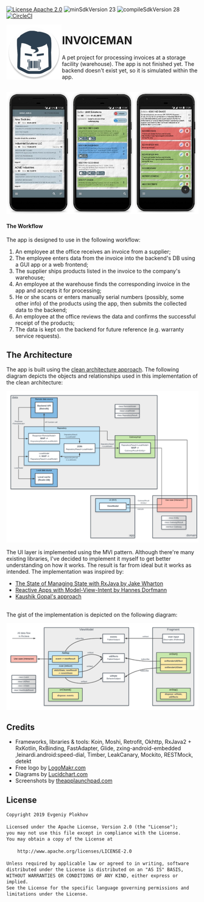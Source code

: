 [![License Apache 2.0](https://img.shields.io/badge/License-Apache%202.0-blue.svg?style=true)](http://www.apache.org/licenses/LICENSE-2.0)
![minSdkVersion 23](https://img.shields.io/badge/minSdkVersion-21-red.svg?style=true)
![compileSdkVersion 28](https://img.shields.io/badge/compileSdkVersion-28-blueviolet.svg?style=true)
[![CircleCI](https://circleci.com/gh/Twinsen81/Invoiceman.svg?style=svg)](https://circleci.com/gh/Twinsen81/Invoiceman)

<img alt="Icon" src="app/src/main/res/mipmap-xxhdpi/ic_launcher2.png?raw=true" align="left" hspace="1" vspace="1">

# INVOICEMAN

A pet project for processing invoices at a storage facility (warehouse). The app is not finished yet. The backend doesn't exist yet,
so it is simulated within the app.   
<BR/>
<p align="center">
  <img alt='Sample screenshots' src="/art/sampleshots.jpg">
</p>

#### The Workflow
The app is designed to use in the following workflow:
1. An employee at the office receives an invoice from a supplier;
2. The employee enters data from the invoice into the backend's DB using a GUI app or a web frontend;
3. The supplier ships products listed in the invoice to the company's warehouse;
4. An employee at the warehouse finds the corresponding invoice in the app and accepts it for processing;
5. He or she scans or enters manually serial numbers (possibly, some other info) of the products using the app, then submits the collected data 
to the backend;
6. An employee at the office reviews the data and confirms the successful receipt of the products;
7. The data is kept on the backend for future reference (e.g. warranty service requests).   

## The Architecture

The app is built using the [clean architecture approach](https://www.youtube.com/watch?v=Nsjsiz2A9mg). The following diagram 
depicts the objects and relationships used in this implementation of the clean architecture:

<p align="center">
  <img alt='Clean architecture implementation' src="/art/Invoiceman_clean_architecture.png">
</p>
 
 The UI layer is implemented using the MVI pattern. Although there're many existing libraries, I've decided to implement it
 myself to get better understanding on how it works. The result is far from ideal but it works as intended. The implementation
 was inspired by:
 * [The State of Managing State with RxJava by Jake Wharton](https://jakewharton.com/the-state-of-managing-state-with-rxjava/)
 * [Reactive Apps with Model-View-Intent by Hannes Dorfmann](http://hannesdorfmann.com/android/mosby3-mvi-1)
 * [Kaushik Gopal's approach](https://fragmentedpodcast.com/episodes/148/)
 <BR/>
 The gist of the implementation is depicted on the following diagram:
<p align="center">
  <img alt='MVI implementation' src="/art/invoiceman_mvi.png">
</p>

## Credits

* Frameworks, libraries & tools: Koin, Moshi, Retrofit, Okhttp, RxJava2 + RxKotlin, RxBinding, FastAdapter, Glide,
zxing-android-embedded ,leinardi.android:speed-dial, Timber, LeakCanary, Mockito, RESTMock, detekt
* Free logo by [LogoMakr.com](https://logomakr.com)
* Diagrams by [Lucidchart.com](https://www.lucidchart.com)
* Screenshots by [theapplaunchpad.com](https://theapplaunchpad.com)

## License

    Copyright 2019 Evgeniy Plokhov

    Licensed under the Apache License, Version 2.0 (the "License");
    you may not use this file except in compliance with the License.
    You may obtain a copy of the License at

        http://www.apache.org/licenses/LICENSE-2.0

    Unless required by applicable law or agreed to in writing, software
    distributed under the License is distributed on an "AS IS" BASIS,
    WITHOUT WARRANTIES OR CONDITIONS OF ANY KIND, either express or implied.
    See the License for the specific language governing permissions and
    limitations under the License.
